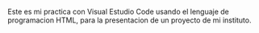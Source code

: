 Este es mi practica con Visual Estudio Code usando el lenguaje de programacion HTML, para la presentacion de un proyecto de mi instituto.
